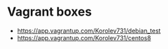 # Vagrant boxes
* https://app.vagrantup.com/Korolev731/debian_test
* https://app.vagrantup.com/Korolev731/centos8
